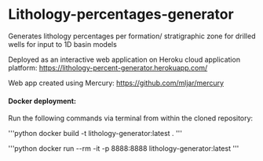 # Lithology-percentages-generator
Generates lithology percentages per formation/ stratigraphic zone for drilled wells for input to 1D basin models

Deployed as an interactive web application on Heroku cloud application platform: https://lithology-percent-generator.herokuapp.com/

Web app created using Mercury: https://github.com/mljar/mercury

#### Docker deployment:

Run the following commands via terminal from within the cloned repository:

'''python
docker build -t lithology-generator:latest .
'''

'''python
docker run --rm -it -p 8888:8888 lithology-generator:latest
'''
